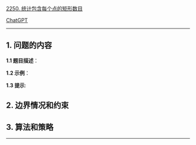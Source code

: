 [2250. 统计包含每个点的矩形数目](https://leetcode.cn/problems/count-number-of-rectangles-containing-each-point)

[ChatGPT](chat.openai.com)

---

## 1. 问题的内容
**1.1 题目描述**：

**1.2 示例**：

**1.3 提示**:

## 2. 边界情况和约束


## 3. 算法和策略

---


